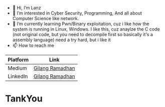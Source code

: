 - 👋 Hi, I’m Lanz
- 👀 I’m interested in Cyber Security, Programming, And all about Computer Science like network.
- 🌱 I’m currently learning Pwn/Binary exploitation, cuz i like how the system is running in Linux, Windows. I like this, cuz anaylze the C code (not original code, but you need to decompile first so basically it's a assembly language) need a try hard, but i like it
- 📫 How to reach me
  
| Platform | Link |
| --- | --- |
| Medium | [Gilang Ramadhan](https://medium.com/@ganugrah233) |
| LinkedIn | [Gilang Ramadhan](https://www.linkedin.com/in/gilang-ramadhan-00b356251) |


TankYou
===

